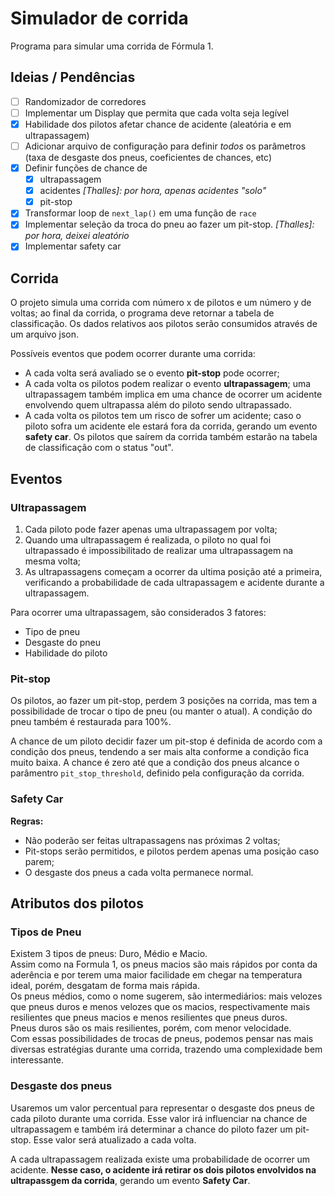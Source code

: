 # Simulador de corrida
Programa para simular uma corrida de Fórmula 1.

## Ideias / Pendências

- [ ] Randomizador de corredores
- [ ] Implementar um Display que permita que cada volta seja legível
- [x] Habilidade dos pilotos afetar chance de acidente (aleatória e em ultrapassagem)
- [ ] Adicionar arquivo de configuração para definir _todos_ os parâmetros (taxa de desgaste dos pneus, coeficientes de chances, etc)
- [x] Definir funções de chance de
  - [x] ultrapassagem
  - [x] acidentes *[Thalles]: por hora, apenas acidentes "solo"*
  - [x] pit-stop
- [x] Transformar loop de `next_lap()` em uma função de `race`
- [x] Implementar seleção da troca do pneu ao fazer um pit-stop. *[Thalles]: por hora, deixei aleatório* 
- [x] Implementar safety car

## Corrida

O projeto simula uma corrida com número x de pilotos e um número y de voltas; ao final da corrida, o programa deve retornar a tabela de classificação. Os dados relativos aos pilotos serão consumidos através de um arquivo json.  

Possíveis eventos que podem ocorrer durante uma corrida:
- A cada volta será avaliado se o evento **pit-stop** pode ocorrer;
- A cada volta os pilotos podem realizar o evento **ultrapassagem**; uma ultrapassagem também implica em uma chance de ocorrer um acidente envolvendo quem ultrapassa além do piloto sendo ultrapassado.  
- A cada volta os pilotos tem um risco de sofrer um acidente; caso o piloto sofra um acidente ele estará fora da corrida, gerando um evento **safety car**. Os pilotos que saírem da corrida também estarão na tabela de classificação com o status "out".

## Eventos 

### Ultrapassagem

1. Cada piloto pode fazer apenas uma ultrapassagem por volta;
2. Quando uma ultrapassagem é realizada, o piloto no qual foi ultrapassado é impossibilitado de realizar uma ultrapassagem na mesma volta;
3. As ultrapassagens começam a ocorrer da ultima posição até a primeira, verificando a probabilidade de cada ultrapassagem e acidente durante a ultrapassagem.  

Para ocorrer uma ultrapassagem, são considerados 3 fatores:
- Tipo de pneu
- Desgaste do pneu
- Habilidade do piloto

### Pit-stop

Os pilotos, ao fazer um pit-stop, perdem 3 posições na corrida, mas tem a possibilidade de trocar o tipo de pneu (ou manter o atual). A condição do pneu também é restaurada para 100%.  

A chance de um piloto decidir fazer um pit-stop é definida de acordo com a condição dos pneus, tendendo a ser mais alta conforme a condição fica muito baixa. A chance é zero até que a condição dos pneus alcance o parâmentro `pit_stop_threshold`, definido pela configuração da corrida.  

### Safety Car

**Regras:**

- Não poderão ser feitas ultrapassagens nas próximas 2 voltas;
- Pit-stops serão permitidos, e pilotos perdem apenas uma posição caso parem;
- O desgaste dos pneus a cada volta permanece normal.

## Atributos dos pilotos

### Tipos de Pneu 

Existem 3 tipos de pneus: Duro, Médio e Macio.  
Assim como na Formula 1, os pneus macios são mais rápidos por conta da aderência e por terem uma maior facilidade em chegar na temperatura ideal, porém, desgatam de forma mais rápida.  
Os pneus médios, como o nome sugerem, são intermediários: mais velozes que pneus duros e menos velozes que os macios, respectivamente mais resilientes que pneus macios e menos resilientes que pneus duros.  
Pneus duros são os mais resilientes, porém, com menor velocidade.  
Com essas possibilidades de trocas de pneus, podemos pensar nas mais diversas estratégias durante uma corrida, trazendo uma complexidade bem interessante.  

### Desgaste dos pneus 

Usaremos um valor percentual para representar o desgaste dos pneus de cada piloto durante uma corrida. Esse valor irá influenciar na chance de ultrapassagem e também irá determinar a chance do piloto fazer um pit-stop. Esse valor será atualizado a cada volta.

A cada ultrapassagem realizada existe uma probabilidade de ocorrer um acidente. **Nesse caso, o acidente irá retirar os dois pilotos envolvidos na ultrapassgem da corrida**, gerando um evento **Safety Car**.
